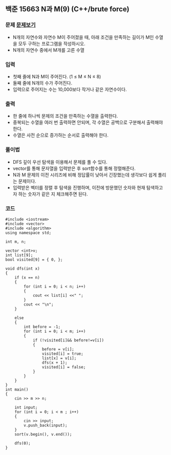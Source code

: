 ## 백준 15663 N과 M(9) (C++/brute force)

### 문제 [문제보기](https://www.acmicpc.net/problem/15663)
 - N개의 자연수와 자연수 M이 주어졌을 때, 아래 조건을 만족하는 길이가 M인 수열을 모두 구하는 프로그램을 작성하시오.
 - N개의 자연수 중에서 M개를 고른 수열

### 입력
 - 첫째 줄에 N과 M이 주어진다. (1 ≤ M ≤ N ≤ 8)
 - 둘째 줄에 N개의 수가 주어진다. 
 - 입력으로 주어지는 수는 10,000보다 작거나 같은 자연수이다.
 
### 출력
 - 한 줄에 하나씩 문제의 조건을 만족하는 수열을 출력한다. 
 - 중복되는 수열을 여러 번 출력하면 안되며, 각 수열은 공백으로 구분해서 출력해야 한다.
 - 수열은 사전 순으로 증가하는 순서로 출력해야 한다.

### 풀이법
 - DFS 깊이 우선 탐색을 이용해서 문제를 풀 수 있다. 
 - vector를 통해 문자열을 입력받은 후 sort함수를 통해 정렬해준다. 
 - N과 M 문제의 이전 시리즈에 비해 정답률이 낮아서 긴장했는데 생각보다 쉽게 풀리는 문제이다.
 - 입력받은 벡터를 정렬 후 탐색을 진행하며, 이전에 방문했던 숫자와 현재 탐색하고자 하는 숫자가 같은 지 체크해주면 된다.

### 코드
```
#include <iostream>
#include <vector>
#include <algorithm>
using namespace std;

int m, n;

vector <int>v;
int list[9];
bool visited[9] = { 0, };

void dfs(int x)
{
	if (x == n)
	{
		for (int i = 0; i < n; i++)
		{
			cout << list[i] <<" ";
		}
		cout << "\n";
	}

	else
	{
		int before = -1;
		for (int i = 0; i < m; i++)
		{
			if (!visited[i]&& before!=v[i])
			{
				before = v[i];
				visited[i] = true;
				list[x] = v[i];
				dfs(x + 1);
				visited[i] = false;
			}
		}
	}
}
int main()
{
	cin >> m >> n;

	int input;
	for (int i = 0; i < m ; i++)
	{
		cin >> input;
		v.push_back(input);
	}
	sort(v.begin(), v.end());

	dfs(0);
}
```
